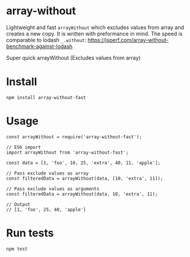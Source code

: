# array-without
Lightweight and fast `arrayWithout` which excludes values from array and creates a new copy. It is written with preformance in mind. The speed is comparable to lodash `_.without`: https://jsperf.com/array-without-benchmark-against-lodash

Super quick arrayWithout (Excludes values from array)

# Install
`npm install array-without-fast`

# Usage
```
const arrayWithout = require('array-without-fast');

// ES6 import
import arrayWithout from 'array-without-fast';

const data = [1, 'foo', 10, 25, 'extra', 40, 11, 'apple'];

// Pass exclude values as array
const filteredData = arrayWithout(data, [10, 'extra', 11]);

// Pass exclude values as arguments
const filteredData = arrayWithout(data, 10, 'extra', 11);

// Output
// [1, 'foo', 25, 40, 'apple']
```

# Run tests
`npm test`

